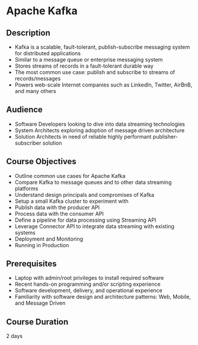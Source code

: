 # Apache Kafka

## Description

* Kafka is a scalable, fault-tolerant, publish-subscribe messaging system for distributed applications
* Similar to a message queue or enterprise messaging system
* Stores streams of records in a fault-tolerant durable way
* The most common use case: publish and subscribe to streams of records/messages
* Powers web-scale Internet companies such as LinkedIn, Twitter, AirBnB, and many others

## Audience

* Software Developers looking to dive into data streaming technologies
* System Architects exploring adoption of message driven architecture
* Solution Architects in need of reliable highly performant publisher-subscriber solution

## Course Objectives

* Outline common use cases for Apache Kafka 
* Compare Kafka to message queues and to other data streaming platforms
* Understand design principals and compromises of Kafka 
* Setup a small Kafka cluster to experiment with
* Publish data with the producer API
* Process data with the consumer API
* Define a pipeline for data processing using Streaming API
* Leverage Connector API to integrate data streaming with existing systems
* Deployment and Monitoring
* Running in Production

## Prerequisites

* Laptop with admin/root privileges to install required software
* Recent hands-on programming and/or scripting experience
* Software development, delivery, and operational experience
* Familiarity with software design and architecture patterns: Web, Mobile, and Message Driven

## Course Duration

2 days

